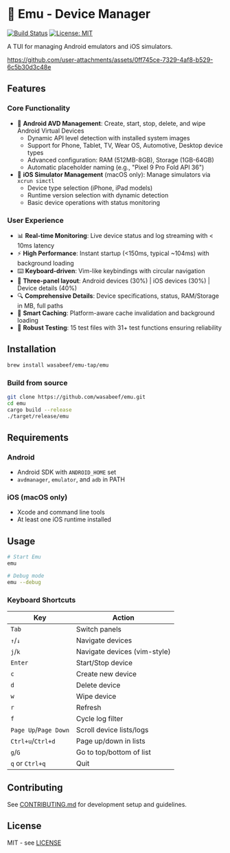# 🦤 Emu - Device Manager

[![Build Status](https://img.shields.io/github/actions/workflow/status/wasabeef/emu/ci.yml?branch=main)](https://github.com/wasabeef/emu/actions)
[![License: MIT](https://img.shields.io/badge/license-MIT-blue.svg)](./LICENSE-MIT)

A TUI for managing Android emulators and iOS simulators.

https://github.com/user-attachments/assets/0ff745ce-7329-4af8-b529-6c5b30d3c48e

## Features

### Core Functionality
- 🤖 **Android AVD Management**: Create, start, stop, delete, and wipe Android Virtual Devices
  - Dynamic API level detection with installed system images
  - Support for Phone, Tablet, TV, Wear OS, Automotive, Desktop device types
  - Advanced configuration: RAM (512MB-8GB), Storage (1GB-64GB)
  - Automatic placeholder naming (e.g., "Pixel 9 Pro Fold API 36")
- 🍎 **iOS Simulator Management** (macOS only): Manage simulators via `xcrun simctl`
  - Device type selection (iPhone, iPad models)
  - Runtime version selection with dynamic detection
  - Basic device operations with status monitoring

### User Experience
- 📊 **Real-time Monitoring**: Live device status and log streaming with < 10ms latency
- ⚡ **High Performance**: Instant startup (<150ms, typical ~104ms) with background loading
- ⌨️ **Keyboard-driven**: Vim-like keybindings with circular navigation
- 📱 **Three-panel layout**: Android devices (30%) | iOS devices (30%) | Device details (40%)
- 🔍 **Comprehensive Details**: Device specifications, status, RAM/Storage in MB, full paths
- 🧠 **Smart Caching**: Platform-aware cache invalidation and background loading
- 📝 **Robust Testing**: 15 test files with 31+ test functions ensuring reliability

## Installation

```bash
brew install wasabeef/emu-tap/emu
```

### Build from source
```bash
git clone https://github.com/wasabeef/emu.git
cd emu
cargo build --release
./target/release/emu
```

## Requirements

### Android
- Android SDK with `ANDROID_HOME` set
- `avdmanager`, `emulator`, and `adb` in PATH

### iOS (macOS only)
- Xcode and command line tools
- At least one iOS runtime installed

## Usage

```bash
# Start Emu
emu

# Debug mode
emu --debug
```

### Keyboard Shortcuts

| Key | Action |
|-----|--------|
| `Tab` | Switch panels |
| `↑`/`↓` | Navigate devices |
| `j`/`k` | Navigate devices (vim-style) |
| `Enter` | Start/Stop device |
| `c` | Create new device |
| `d` | Delete device |
| `w` | Wipe device |
| `r` | Refresh |
| `f` | Cycle log filter |
| `Page Up`/`Page Down` | Scroll device lists/logs |
| `Ctrl+u`/`Ctrl+d` | Page up/down in lists |
| `g`/`G` | Go to top/bottom of list |
| `q` or `Ctrl+q` | Quit |


## Contributing

See [CONTRIBUTING.md](CONTRIBUTING.md) for development setup and guidelines.

## License

MIT - see [LICENSE](LICENSE)
